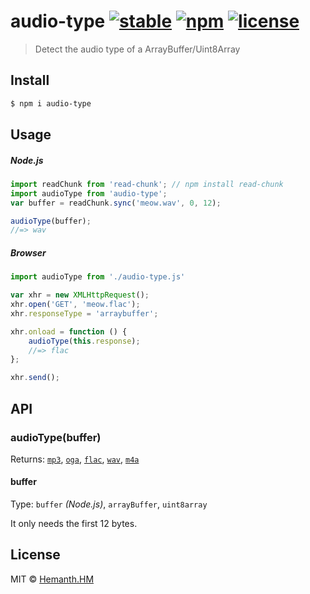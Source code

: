 # audio-type [![stable](https://img.shields.io/badge/stability-stable-brightgreen.svg)](http://github.com/badges/stability-badges) [![npm](https://img.shields.io/npm/v/audio-type.svg)](https://www.npmjs.com/package/audio-type) [![license](https://img.shields.io/npm/l/audio.svg)](https://www.npmjs.com/package/audio-type)

> Detect the audio type of a ArrayBuffer/Uint8Array

## Install

```sh
$ npm i audio-type
```

## Usage

##### Node.js

```js
import readChunk from 'read-chunk'; // npm install read-chunk
import audioType from 'audio-type';
var buffer = readChunk.sync('meow.wav', 0, 12);

audioType(buffer);
//=> wav
```

##### Browser

```js
import audioType from './audio-type.js'

var xhr = new XMLHttpRequest();
xhr.open('GET', 'meow.flac');
xhr.responseType = 'arraybuffer';

xhr.onload = function () {
	audioType(this.response);
	//=> flac
};

xhr.send();
```


## API

### audioType(buffer)

Returns: [`mp3`](https://github.com/hemanth/is-mp3), [`oga`](https://github.com/hemanth/is-ogg), [`flac`](https://github.com/hemanth/is-flac), [`wav`](https://github.com/hemanth/is-wav), [`m4a`](https://github.com/hemanth/is-m4a)

#### buffer

Type: `buffer` *(Node.js)*, `arrayBuffer`, `uint8array`

It only needs the first 12 bytes.

## License

MIT © [Hemanth.HM](http://H3manth.com)
